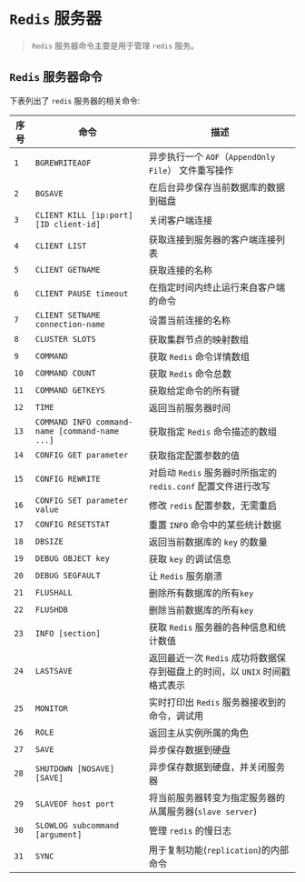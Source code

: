 # `Redis` 服务器
> `Redis` 服务器命令主要是用于管理 `redis` 服务。

## `Redis` 服务器命令
下表列出了 `redis` 服务器的相关命令:

序号|命令|描述
-|-|-
`1`|`BGREWRITEAOF`|异步执行一个 `AOF`（`AppendOnly File`） 文件重写操作
`2`|`BGSAVE`|在后台异步保存当前数据库的数据到磁盘
`3`|`CLIENT KILL [ip:port] [ID client-id]`|关闭客户端连接
`4`|`CLIENT LIST`|获取连接到服务器的客户端连接列表
`5`|`CLIENT GETNAME`|获取连接的名称
`6`|`CLIENT PAUSE timeout`|在指定时间内终止运行来自客户端的命令
`7`|`CLIENT SETNAME connection-name`|设置当前连接的名称
`8`|`CLUSTER SLOTS`|获取集群节点的映射数组
`9`|`COMMAND`|获取 `Redis` 命令详情数组
`10`|`COMMAND COUNT`|获取 `Redis` 命令总数
`11`|`COMMAND GETKEYS`|获取给定命令的所有键
`12`|`TIME`|返回当前服务器时间
`13`|`COMMAND INFO command-name [command-name ...]`|获取指定 `Redis` 命令描述的数组
`14`|`CONFIG GET parameter`|获取指定配置参数的值
`15`|`CONFIG REWRITE`|对启动 `Redis` 服务器时所指定的 `redis.conf` 配置文件进行改写
`16`|`CONFIG SET parameter value`|修改 `redis` 配置参数，无需重启
`17`|`CONFIG RESETSTAT`|重置 `INFO` 命令中的某些统计数据
`18`|`DBSIZE`|返回当前数据库的 `key` 的数量
`19`|`DEBUG OBJECT key`|获取 `key` 的调试信息
`20`|`DEBUG SEGFAULT`|让 `Redis` 服务崩溃
`21`|`FLUSHALL`|删除所有数据库的所有`key`
`22`|`FLUSHDB`|删除当前数据库的所有`key`
`23`|`INFO [section]`|获取 `Redis` 服务器的各种信息和统计数值
`24`|`LASTSAVE`|返回最近一次 `Redis` 成功将数据保存到磁盘上的时间，以 `UNIX` 时间戳格式表示
`25`|`MONITOR`|实时打印出 `Redis` 服务器接收到的命令，调试用
`26`|`ROLE`|返回主从实例所属的角色
`27`|`SAVE`|异步保存数据到硬盘
`28`|`SHUTDOWN [NOSAVE] [SAVE]`|异步保存数据到硬盘，并关闭服务器
`29`|`SLAVEOF host port`|将当前服务器转变为指定服务器的从属服务器(`slave server`)
`30`|`SLOWLOG subcommand [argument]`|管理 `redis` 的慢日志
`31`|`SYNC`|用于复制功能(`replication`)的内部命令
